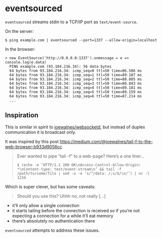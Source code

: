 eventsourced
==============

`eventsourced` streams stdin to a TCP/IP port as `text/event-source`.

On the server:

```
$ ping example.com | eventsourced --port=1337 --allow-origin=localhost
```

In the browser:

```
> new EventSource('http://0.0.0.0:1337').onmessage = e => console.log(e.data)
  PING example.com (93.184.216.34): 56 data bytes
  64 bytes from 93.184.216.34: icmp_seq=0 ttl=50 time=86.586 ms
  64 bytes from 93.184.216.34: icmp_seq=1 ttl=50 time=89.107 ms
  64 bytes from 93.184.216.34: icmp_seq=2 ttl=50 time=88.805 ms
  64 bytes from 93.184.216.34: icmp_seq=3 ttl=50 time=88.843 ms
  64 bytes from 93.184.216.34: icmp_seq=4 ttl=50 time=89.181 ms
  64 bytes from 93.184.216.34: icmp_seq=5 ttl=50 time=89.159 ms
  64 bytes from 93.184.216.34: icmp_seq=6 ttl=50 time=87.214 ms
  ...
```

Inspiration
-----------

This is similar in spirit to [joewalnes/websocketd](https://github.com/joewalnes/websocketd/), but instead of duplex communication it is broadcast only.

It was inspired by this post https://medium.com/@joewalnes/tail-f-to-the-web-browser-b933d9056cc

> Ever wanted to pipe “tail -f” to a web-page? Here’s a one liner…
> 
> ```
> $ (echo -e ‘HTTP/1.1 200 OK\nAccess-Control-Allow-Origin: *\nContent-type: text/event-stream\n’ && tail -f /path/to/some/file | sed -u -e ‘s/^/data: /;s/$/\n/’) | nc -l 1234
> ```

Which is super clever, but has some caveats:

> Should you use this?
Uhhh no, not really [...]
* it’ll only allow a single connection
* it starts tailing before the connection is received so if you’re not expecting a connection for a while it’ll eat memory
* there’s absolutely no authentication there

`eventsourced` attempts to address these issues.
